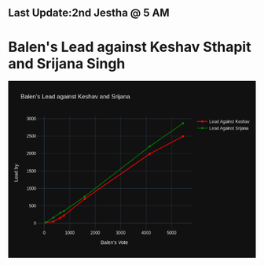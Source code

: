 ## Last Update:2nd Jestha @ 5 AM

# Balen's Lead against Keshav Sthapit and Srijana Singh

![ScreenShot](images/fig1.png)
